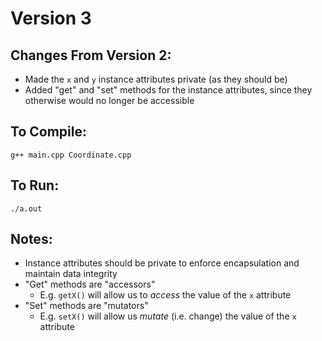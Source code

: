 # Version 3
## Changes From Version 2:
- Made the `x` and `y` instance attributes private (as they should be)
- Added "get" and "set" methods for the instance attributes, since they otherwise would no longer be accessible

## To Compile:
`g++ main.cpp Coordinate.cpp`

## To Run:
`./a.out`

## Notes:
- Instance attributes should be private to enforce encapsulation and maintain data integrity
- "Get" methods are "accessors"
  - E.g. `getX()` will allow us to *access* the value of the `x` attribute
- "Set" methods are "mutators"
  - E.g. `setX()` will allow us *mutate* (i.e. change) the value of the `x` attribute
